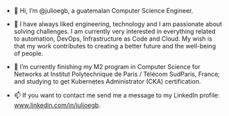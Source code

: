 - 👋 Hi, I’m @julioegb, a guatemalan Computer Science Engineer.

- 👀 I have always liked engineering, technology and I am passionate about solving challenges. I am currently very interested in everything related to automation, DevOps, Infrastructure as Code and Cloud. My wish is that my work contributes to creating a better future and the well-being of people.

- 🌱 I’m currently finishing my M2 program in Computer Science for Networks at Institut Polytechnique de Paris / Télécom SudParis, France; and studying to get Kubernetes Administrator (CKA) certification.

- 📫 If you want to contact me send me a message to my LinkedIn profile: www.linkedin.com/in/julioegb.

